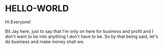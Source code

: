 # HELLO-WORLD

Hi Everyone!


Bit Jay here, just to say that I'm only on here for business and profit
and I don't want to be into anything I don't have to be.
So by that being said, let's do business and make money shall we.

